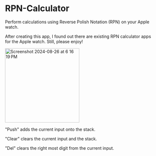 # RPN-Calculator

Perform calculations using Reverse Polish Notation (RPN) on your Apple watch.

After creating this app, I found out there are existing RPN calculator apps for the Apple watch. Still, please enjoy!

<img width="245" alt="Screenshot 2024-08-26 at 6 16 19 PM" src="https://github.com/user-attachments/assets/36d1f15d-f0f8-4cc9-993e-174877eac56a">

"Push" adds the current input onto the stack.

"Clear" clears the current input and the stack.

"Del" clears the right most digit from the current input.
